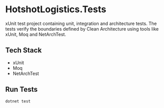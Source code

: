 # HotshotLogistics.Tests

xUnit test project containing unit, integration and architecture tests.
The tests verify the boundaries defined by Clean Architecture using tools like
xUnit, Moq and NetArchTest.

## Tech Stack
- xUnit
- Moq
- NetArchTest

## Run Tests

```bash
dotnet test
```

